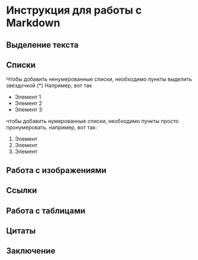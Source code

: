 # Инструкция для работы с Markdown

## Выделение текста

## Списки

Чтобы добавить ненумерованные списки, необходимо пункты выделить звездочкой (*)
Например, вот так
* Элемент 1
* Элемент 2
* Элемент 3

чтобы добавить нумерованные списки, необходимо пункты просто пронумеровать.
например, вот так:
1. Элемент
2. Элемент
3. Элемент

## Работа с изображениями

## Cсылки

## Работа с таблицами

## Цитаты

## Заключение